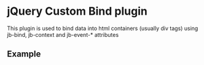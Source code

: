 # jQuery Custom Bind plugin

This plugin is used to bind data into html containers (usually div tags) using jb-bind, jb-context and jb-event-* attributes

## Example

